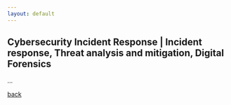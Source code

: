 ```yaml
---
layout: default
---
```


## Cybersecurity Incident Response | Incident response, Threat analysis and mitigation, Digital Forensics

...

[back](./)
